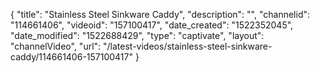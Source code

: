 {
    "title": "Stainless Steel Sinkware Caddy",
    "description": "",
    "channelid": "114661406",
    "videoid": "157100417",
    "date_created": "1522352045",
    "date_modified": "1522688429",
    "type": "captivate",
    "layout": "channelVideo",
    "url": "\/latest-videos\/stainless-steel-sinkware-caddy\/114661406-157100417"
}